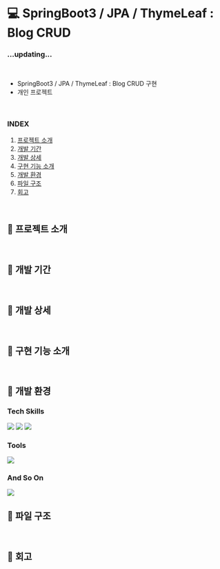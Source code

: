 # 💻 SpringBoot3 / JPA / ThymeLeaf : Blog CRUD
### ...updating...
<br>

- SpringBoot3 / JPA / ThymeLeaf : Blog CRUD 구현
- 개인 프로젝트
<br>

### INDEX

01. [프로젝트 소개](#-프로젝트-소개)
02. [개발 기간](#-개발-기간)
03. [개발 상세](#-개발-상세)
04. [구현 기능 소개](#-구현-기능-소개)
05. [개발 환경](#-개발-환경)
06. [파일 구조](#-파일-구조)
07. [회고](#-회고)   

<br>

## 🔎 프로젝트 소개

<br>

## 🔎 개발 기간

<br>

## 🔎 개발 상세

<br>

## 🔎 구현 기능 소개

<br>

## 🔎 개발 환경
### Tech Skills
<img src="https://img.shields.io/badge/Spring Boot-6DB33F?style=for-the-badge&logo=springboot&logoColor=white"/> <img src="https://img.shields.io/badge/thymeleaf-005F0F?style=for-the-badge&logo=thymeleaf&logoColor=white"/> <img src="https://img.shields.io/badge/JavaScript-F7DF1E?style=for-the-badge&logo=javascript&logoColor=white"/>
<br>

### Tools
<img src="https://img.shields.io/badge/IntelliJ-000000?style=for-the-badge&logo=intellijidea&logoColor=white"/><br>

### And So On
<img src="https://img.shields.io/badge/junit5-25A162?style=for-the-badge&logo=junit5&logoColor=white"/>
<br>



## 🔎 파일 구조

<br>

## 🔎 회고
